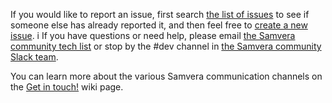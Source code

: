 If you would like to report an issue, first search [the list of issues](https://github.com/samvera/hydra-file_characterization/issues/) to see if someone else has already reported it, and then feel free to [create a new issue](https://github.com/samvera/hydra-file_characterization/issues/new).
i
If you have questions or need help, please email [the Samvera community tech list](https://groups.google.com/forum/#!forum/samvera-tech) or stop by the #dev channel in [the Samvera community Slack team](https://wiki.duraspace.org/pages/viewpage.action?pageId=87460391#Getintouch!-Slack).

You can learn more about the various Samvera communication channels on the [Get in touch!](https://wiki.duraspace.org/pages/viewpage.action?pageId=87460391) wiki page.
